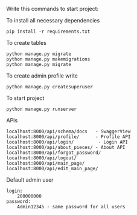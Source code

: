 Write this commands to start project:

To install all necessary dependencies 
```
pip install -r requirements.txt
```
To create tables 
```
python manage.py migrate
python manage.py makemigrations
python manage.py migrate
```
To create admin profile write
```
python manage.py createsuperuser
```
To start project 
```
python manage.py runserver
```
APIs
```
localhost:8000/api/schema/docs   - SwaggerView
localhost:8000/api/profile/      - Profile API
localhost:8000/api/login/         - Login API
localhost:8000/api/about_pieces/ - About API
localhost:8000/api/forgot_password/
localhost:8000/api/logout/
localhost:8000/api/main_page/
localhost:8000/api/edit_main_page/
```
Default admin user
```
login:
    200000000
password:
    Admin12345 - same password for all users
```